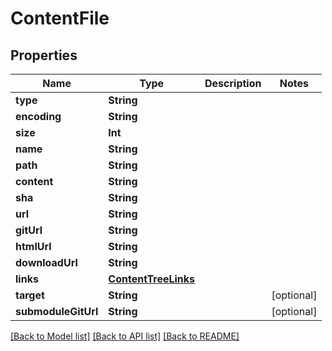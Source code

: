 # ContentFile

## Properties
Name | Type | Description | Notes
------------ | ------------- | ------------- | -------------
**type** | **String** |  | 
**encoding** | **String** |  | 
**size** | **Int** |  | 
**name** | **String** |  | 
**path** | **String** |  | 
**content** | **String** |  | 
**sha** | **String** |  | 
**url** | **String** |  | 
**gitUrl** | **String** |  | 
**htmlUrl** | **String** |  | 
**downloadUrl** | **String** |  | 
**links** | [**ContentTreeLinks**](ContentTreeLinks.md) |  | 
**target** | **String** |  | [optional] 
**submoduleGitUrl** | **String** |  | [optional] 

[[Back to Model list]](../README.md#documentation-for-models) [[Back to API list]](../README.md#documentation-for-api-endpoints) [[Back to README]](../README.md)


